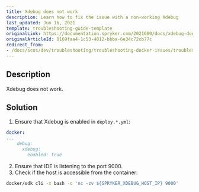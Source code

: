 ```yaml
---
title: Xdebug does not work
description: Learn how to fix the issue with a non-working Xdebug
last_updated: Jun 16, 2021
template: troubleshooting-guide-template
originalLink: https://documentation.spryker.com/2021080/docs/xdebug-does-not-work
originalArticleId: 8169faa4-1c53-4812-bbba-6e34c72cb77c
redirect_from:
- /docs/scos/dev/troubleshooting/troubleshooting-docker-issues/troubleshooting-debugging-in-docker/xdebug-does-not-work.html
---
```


## Description

Xdebug does not work.

## Solution

1. Ensure that Xdebug is enabled in `deploy.*.yml`:

```yaml
docker:
...
    debug:
      xdebug:
        enabled: true
```

2. Ensure that IDE is listening to the port 9000.
3. Check if the host is accessible from the container:

```bash
docker/sdk cli -x bash -c 'nc -zv ${SPRYKER_XDEBUG_HOST_IP} 9000'
```
